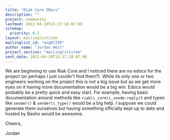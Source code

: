```yaml
---
title: "Riak Core EDocs"
description: ""
project: community
lastmod: 2012-04-19T15:37:18-07:00
sitemap:
  priority: 0.2
layout: mailinglistitem
mailinglist_id: "msg07250"
author_name: "Jordan West"
project_section: "mailinglistitem"
sent_date: 2012-04-19T15:37:18-07:00
---
```



We are beginning to use Riak Core and I noticed there are no edocs for the
project (or perhaps I just couldn't find them?). While its only one or two
engineers working on the project this is not a big issue but as we get more
eyes on it having more documentation would be a big win. Edocs would
probably be a pretty quick and easy start. For example, having basic
documentation around methods like `riak\\_core\\_vnode:reply/2` and types like
`sender()` & `sender\\_type()` would be a big help. I suppose we could
generate them ourselves but having something officially kept up to date and
hosted by Basho would be awesome.

Cheers,

Jordan
